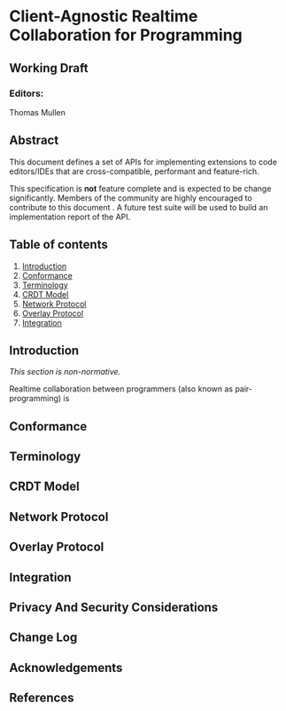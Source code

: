 # Client-Agnostic Realtime Collaboration for Programming
## Working Draft

### Editors:
Thomas Mullen

## Abstract
This document defines a set of APIs for implementing extensions to code editors/IDEs that are cross-compatible, performant and feature-rich.

This specification is **not** feature complete and is expected to be change significantly. Members of the community are highly encouraged to contribute to this document
.
A future test suite will be used to build an implementation report of the API.

## Table of contents
1. [Introduction](#introduction) 
2. [Conformance](#conformance) 
3. [Terminology](#terminology) 
4. [CRDT Model](#crdt-model)
5. [Network Protocol](#network-protocol)
6. [Overlay Protocol](#overlay-protocol)
7. [Integration](#integration)

## Introduction
*This section is non-normative.*

Realtime collaboration between programmers (also known as pair-programming) is 

## Conformance

## Terminology

## CRDT Model

## Network Protocol

## Overlay Protocol

## Integration

## Privacy And Security Considerations

## Change Log

## Acknowledgements

## References


